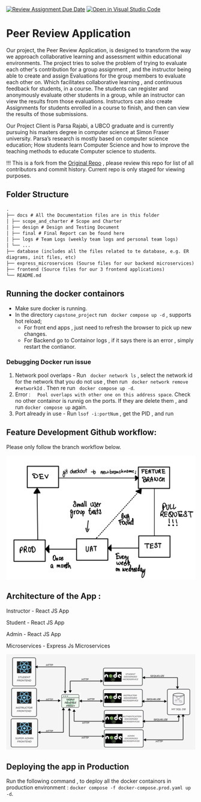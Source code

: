 [![Review Assignment Due Date](https://classroom.github.com/assets/deadline-readme-button-24ddc0f5d75046c5622901739e7c5dd533143b0c8e959d652212380cedb1ea36.svg)](https://classroom.github.com/a/zEIKTSl7)
[![Open in Visual Studio Code](https://classroom.github.com/assets/open-in-vscode-718a45dd9cf7e7f842a935f5ebbe5719a5e09af4491e668f4dbf3b35d5cca122.svg)](https://classroom.github.com/online_ide?assignment_repo_id=11214028&assignment_repo_type=AssignmentRepo)

# Peer Review Application

Our project, the Peer Review Application, is designed to transform the way we approach collaborative learning and assessment within educational environments.
The project tries to solve the problem of trying to evaluate each other's contribution for a group assignment , and the instructor being able to create and assign Evaluations for the group members to evaluate each other on. Which facilitates collaborative learning , and continuous feedback for students, in a course.
The students can register and anonymously evaluate other students in a group, while an instructor can view the results from those evaluations. Instructors can also create Assignments for students enrolled in a course to finish, and then can view the results of those submissions.

Our Project Client is Parsa Rajabi, a UBCO graduate and is currently pursuing his masters degree in computer science at Simon Fraser university. Parsa’s research is mostly based on computer science education; How students learn Computer Science and how to improve the teaching methods to educate Computer science to students.

!!! This is a fork from the [Original Repo](https://github.com/arshappleid/project-5-peer-review-application-peerreviewapp_team5) , please review this repo for list of all contributors and commit history. Current repo is only staged for viewing purposes.

## Folder Structure

```
.
├── docs # All the Documentation files are in this folder
│ ├── scope_and_charter # Scope and Charter
│ ├── design # Design and Testing Document
│ ├── final # Final Report can be found here
│ ├── logs # Team Logs (weekly team logs and personal team logs)
│ └── ...
├── database (includes all the files related to te database, e.g. ER diagrams, init files, etc)
├── express_microservices (Sourse files for our backend microservices)
├── frontend (Source files for our 3 frontend applications)
└── README.md

```

## Running the docker containors

- Make sure docker is running.
- In the directory `capstone_project` run ` docker compose up -d` , supports hot reload;
  - For front end apps , just need to refresh the browser to pick up new changes.
  - For Backend go to Containor logs , if it says there is an error , simply restart the contianor.

### Debugging Docker run issue

1. Network pool overlaps - Run ` docker network ls` , select the network id for the network that you do not use , then run ` docker network remove #networkId` . Then re run ` docker compose up -d`.
2. Error : `  Pool overlaps with other one on this address space`. Check no other containor is runnig on the ports. If they are delete them , and run `docker compose up` again.
3. Port already in use - Run `lsof -i:portNum` , get the PID , and run

## Feature Development Github workflow:

Please only follow the branch workflow below.

![Branch Workflow](./docs/doc_images/github_branch_workflow.jpg)

## Architecture of the App :

Instructor - React JS App

Student - React JS App

Admin - React JS App

Microservices - Express Js Microservices

![](./docs/doc_images/app_architecture.jpg)

## Deploying the app in Production

Run the following command , to deploy all the docker containors in production environment : `docker compose -f docker-compose.prod.yaml up -d`.

```

```
